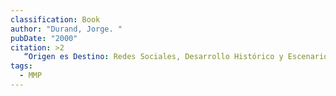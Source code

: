 ```yaml
---
classification: Book
author: "Durand, Jorge. "
pubDate: "2000"
citation: >2
   “Origen es Destino: Redes Sociales, Desarrollo Histórico y Escenarios Contemporáneos.” In Rodolfo Tuirán (Ed.), Opciones de Política. Migración. México-Estados Unidos (pp. 247-262).  México: Secretaría de Gobernación y Secretaría de Relaciones Exteriores.
tags:
  - MMP
---
```

